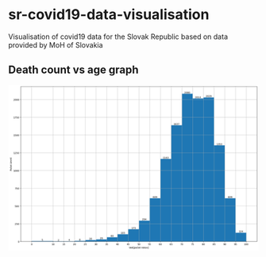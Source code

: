 # sr-covid19-data-visualisation
Visualisation of covid19 data for the Slovak Republic based on data provided by MoH of Slovakia

## Death count vs age graph
![Death count vs age graph covid19data Slovak Republic](sr-covid-deaths-age-group.png)
